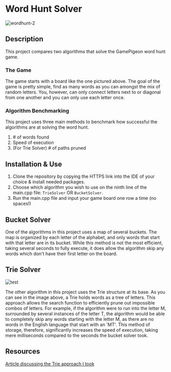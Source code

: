 # Word Hunt Solver
![wordhunt-2](https://github.com/user-attachments/assets/47fb9e06-28f8-4897-956b-be746cdf8035)

## Description
This project compares two algorithms that solve
the GamePigeon word hunt game. 

### The Game
The game starts with a board like the one pictured
above. The goal of the game is pretty simple, 
find as many words as you can amongst the mix
of random letters. You, however, can only connect
letters next to or diagonal from one another and you
can only use each letter once.

### Algorithm Benchmarking
This project uses three main methods to benchmark 
how successful the algorithms are at solving
the word hunt.
1. \# of words found
2. Speed of execution
3. (For Trie Solver) \# of paths pruned

## Installation & Use
1. Clone the repository by copying the HTTPS link into
   the IDE of your choice & install needed packages.
2. Choose which algorithm you wish to use on the 
ninth line of the main.cpp file: ```TrieSolver``` OR ```BucketSolver```.
3. Run the main.cpp file and input your game board one row a time (no spaces!)

## Bucket Solver
One of the algorithms in this project uses a map
of several buckets. The map is organized by each
letter of the alphabet, and only words that start
with that letter are in its bucket. While this method
is not the most efficient, taking several seconds to fully
execute, it does allow the algorithm skip any words 
which don't have their first letter on the board.

## Trie Solver
![test](https://github.com/user-attachments/assets/c397e33d-1ea8-4371-a189-61583d0114d6)

The other algorithm in this project uses
the Trie structure at its base. As you can see
in the image above, a Trie holds words as a 
tree of letters. This approach allows the search
function to efficiently prune out impossible combos
of letters. For example, if the algorithm were to
run into the letter M, surrounded by several instances
of the letter T, the algorithm would be able to completely
skip any words starting with the letter M, as there
are no words in the English language that start
with an 'MT'. This method of storage, therefore, significantly
increases the speed of execution, taking mere milliseconds 
compared to the seconds the bucket solver took.

## Resources
[Article discussing the Trie approach I took](https://medium.com/@abhay.khanna_37314/word-hunt-cracking-the-code-9344188b1edb)
